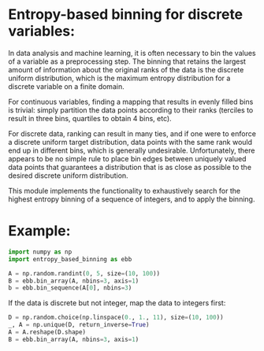 # Entropy-based binning for discrete variables:

In data analysis and machine learning, it is often necessary to bin
the values of a variable as a preprocessing step. The binning that
retains the largest amount of information about the original ranks of
the data is the discrete uniform distribution, which is the maximum
entropy distribution for a discrete variable on a finite domain.

For continuous variables, finding a mapping that results in evenly
filled bins is trivial: simply partition the data points according to
their ranks (terciles to result in three bins, quartiles to obtain 4
bins, etc).

For discrete data, ranking can result in many ties, and if one were to
enforce a discrete uniform target distribution, data points with the
same rank would end up in different bins, which is generally
undesirable. Unfortunately, there appears to be no simple rule to place
bin edges between uniquely valued data points that guarantees a
distribution that is as close as possible to the desired discrete
uniform distribution.

This module implements the functionality to exhaustively search for
the highest entropy binning of a sequence of integers, and to apply
the binning.

# Example:

```python
import numpy as np
import entropy_based_binning as ebb

A = np.random.randint(0, 5, size=(10, 100))
B = ebb.bin_array(A, nbins=3, axis=1)
b = ebb.bin_sequence(A[0], nbins=3)
```

If the data is discrete but not integer, map the data to integers first:

```python
D = np.random.choice(np.linspace(0., 1., 11), size=(10, 100))
_, A = np.unique(D, return_inverse=True)
A = A.reshape(D.shape)
B = ebb.bin_array(A, nbins=3, axis=1)
```
